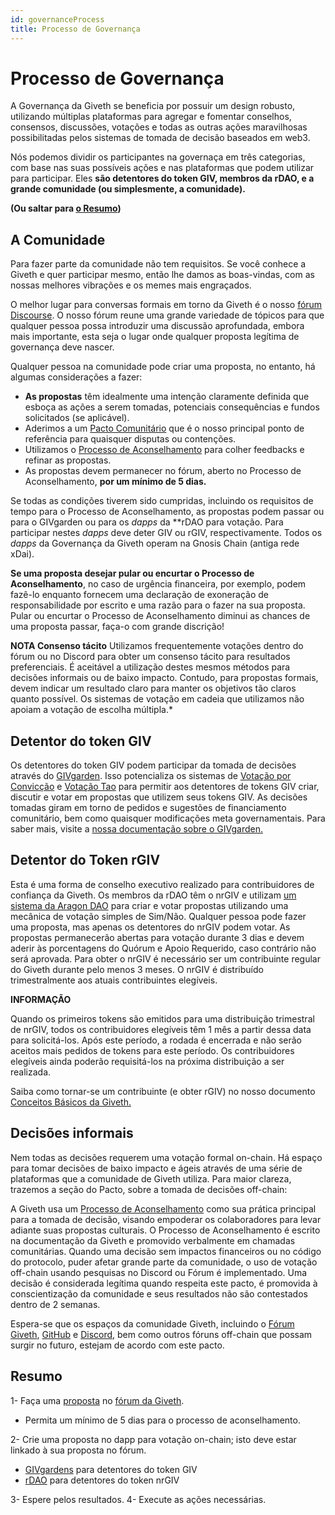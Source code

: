 ```yaml
---
id: governanceProcess
title: Processo de Governança
---
```


# Processo de Governança

A Governança da Giveth se beneficia por possuir um design robusto, utilizando múltiplas plataformas para agregar e fomentar conselhos, consensos, discussões, votações e todas as outras ações maravilhosas possibilitadas pelos sistemas de tomada de decisão baseados em web3.

Nós podemos dividir os participantes na governaça em três categorias, com base nas suas possíveis ações e nas plataformas que podem utilizar para participar. Eles **são detentores do token GIV, membros da rDAO, e a grande comunidade (ou simplesmente, a comunidade).**

**(Ou saltar para [o Resumo](https://docs.giveth.io/whatisgiveth/governanceProcess/#TLDR))**

## A Comunidade

Para fazer parte da comunidade não tem requisitos. Se você conhece a Giveth e quer participar mesmo, então lhe damos as boas-vindas, com as nossas melhores vibrações e os memes mais engraçados.

O melhor lugar para conversas formais em torno da Giveth é o nosso [fórum Discourse](https://forum.giveth.io/). O nosso fórum reune uma grande variedade de tópicos para que qualquer pessoa possa introduzir uma discussão aprofundada, embora mais importante, esta seja o lugar onde qualquer proposta legítima de governança deve nascer.

Qualquer pessoa na comunidade pode criar uma proposta, no entanto, há algumas considerações a fazer:

- **As propostas** têm idealmente uma intenção claramente definida que esboça as ações a serem tomadas, potenciais consequências e fundos solicitados (se aplicável).
- Aderimos a um [Pacto Comunitário](https://docs.giveth.io/whatisgiveth/covenant) que é o nosso principal ponto de referência para quaisquer disputas ou contenções.
- Utilizamos o [Processo de Aconselhamento](https://docs.giveth.io/whatisgiveth/adviceProcess) para colher feedbacks e refinar as propostas.
- As propostas devem permanecer no fórum, aberto no Processo de Aconselhamento, **por um mínimo de 5 dias.**

Se todas as condições tiverem sido cumpridas, incluindo os requisitos de tempo para o Processo de Aconselhamento, as propostas podem passar ou para o GIVgarden ou para os *dapps* da **rDAO para votação. Para participar nestes *dapps* deve deter GIV ou rGIV, respectivamente. Todos os *dapps* da Governança da Giveth operam na Gnosis Chain (antiga rede xDai).

**Se uma proposta desejar pular ou encurtar o Processo de Aconselhamento**, no caso de urgência financeira, por exemplo, podem fazê-lo enquanto fornecem uma declaração de exoneração de responsabilidade por escrito e uma razão para o fazer na sua proposta. Pular ou encurtar o Processo de Aconselhamento diminui as chances de uma proposta passar, faça-o com grande discrição!

**NOTA
Consenso tácito**
Utilizamos frequentemente votações dentro do fórum ou no Discord para obter um consenso tácito para resultados preferenciais. É aceitável a utilização destes mesmos métodos para decisões informais ou de baixo impacto. Contudo, para propostas formais, devem indicar um resultado claro para manter os objetivos tão claros quanto possível. Os sistemas de votação em cadeia que utilizamos não apoiam a votação de escolha múltipla.*

## Detentor do token GIV

Os detentores do token GIV podem participar da tomada de decisões através do [GIVgarden](https://gardens.1hive.org/#/xdai/garden/0xb25f0ee2d26461e2b5b3d3ddafe197a0da677b98). Isso potencializa os sistemas de [Votação por Convicção](https://forum.giveth.io/t/conviction-voting/154) e [Votação Tao](https://forum.giveth.io/t/tao-voting-explained/155) para permitir aos detentores de tokens GIV criar, discutir e votar em propostas que utilizem seus tokens GIV. As decisões tomadas giram em torno de pedidos e sugestões de financiamento comunitário, bem como quaisquer modificações meta governamentais. Para saber mais, visite a [nossa documentação sobre o GIVgarden.](https://docs.giveth.io/giveconomy/givgarden)

## Detentor do Token rGIV

Esta é uma forma de conselho executivo realizado para contribuidores de confiança da Giveth. Os membros da rDAO têm o nrGIV e utilizam [um sistema da Aragon DAO](https://xdai.aragon.blossom.software/#/nrgiv/) para criar e votar propostas utilizando uma mecânica de votação simples de Sim/Não. Qualquer pessoa pode fazer uma proposta, mas apenas os detentores do nrGIV podem votar. As propostas permanecerão abertas para votação durante 3 dias e devem aderir às porcentagens do Quórum e Apoio Requerido, caso contrário não será aprovada. Para obter o nrGIV é necessário ser um contribuinte regular do Giveth durante pelo menos 3 meses. O nrGIV é distribuído trimestralmente aos atuais contribuintes elegíveis.

**INFORMAÇÃO**

Quando os primeiros tokens são emitidos para uma distribuição trimestral de nrGIV, todos os contribuidores elegíveis têm 1 mês a partir dessa data para solicitá-los. Após este período, a rodada é encerrada e não serão aceitos mais pedidos de tokens para este período. Os contribuidores elegíveis ainda poderão requisitá-los na próxima distribuição a ser realizada.

Saiba como tornar-se um contribuinte (e obter rGIV) no nosso documento [Conceitos Básicos da Giveth.](https://www.notion.so/Giveth-Basics-Last-Update-2021-bff76dceaec64839b73aa89ba2fb8be4)

## Decisões informais

Nem todas as decisões requerem uma votação formal on-chain. Há espaço para tomar decisões de baixo impacto e ágeis através de uma série de plataformas que a comunidade de Giveth utiliza. Para maior clareza, trazemos a seção do Pacto, sobre a tomada de decisões off-chain:

A Giveth usa um [Processo de Aconselhamento](https://docs.giveth.io/whatisgiveth/adviceProcess) como sua prática principal para a tomada de decisão, visando empoderar os colaboradores para levar adiante suas propostas culturais. O Processo de Aconselhamento é escrito na documentação da Giveth e promovido verbalmente em chamadas comunitárias. Quando uma decisão sem impactos financeiros ou no código do protocolo, puder afetar grande parte da comunidade, o uso de votação off-chain usando pesquisas no Discord ou Fórum é implementado. Uma decisão é considerada legítima quando respeita este pacto, é promovida à conscientização da comunidade e seus resultados não são contestados dentro de 2 semanas.

Espera-se que os espaços da comunidade Giveth, incluindo o [Fórum Giveth](https://forum.giveth.io/), [GitHub](https://github.com/Giveth) e [Discord](https://discord.gg/JxF38Tj364), bem como outros fóruns off-chain que possam surgir no futuro, estejam de acordo com este pacto.

## Resumo

1- Faça uma [proposta](https://docs.giveth.io/whatisgiveth/governanceProcess/#proposal) no [fórum da Giveth](https://forum.giveth.io/).

- Permita um mínimo de 5 dias para o processo de aconselhamento.

2- Crie uma proposta no dapp para votação on-chain; isto deve estar linkado à sua proposta no fórum.

- [GIVgardens](https://gardens.1hive.org/#/xdai/garden/0xb25f0ee2d26461e2b5b3d3ddafe197a0da677b98) para detentores do token GIV
- [rDAO](https://xdai.aragon.blossom.software/#/nrgiv/) para detentores do token nrGIV

3- Espere pelos resultados.
4- Execute as ações necessárias.